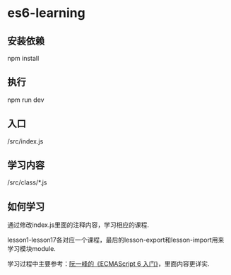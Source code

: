 # es6-learning

## 安装依赖

npm install

## 执行

npm run dev

## 入口

/src/index.js

## 学习内容

/src/class/*.js

## 如何学习

通过修改index.js里面的注释内容，学习相应的课程.

lesson1-lesson17各对应一个课程，最后的lesson-export和lesson-import用来学习模块module.

学习过程中主要参考：<a href='http://es6.ruanyifeng.com/' target='_blank'>阮一峰的《ECMAScript 6 入门》</a>，里面内容更详实.
